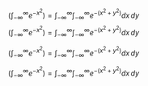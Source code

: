$$\left(\int_{-\infty}^{\infty} e^{-x^2}\right) =\int_{-\infty}^{\infty}\int_{-\infty}^{\infty}e^{-(x^2+y^2)}dx\,dy$$
$$
\left(\int_{-\infty}^{\infty} e^{-x^2}\right) =\int_{-\infty}^{\infty}\int_{-\infty}^{\infty}e^{-(x^2+y^2)}dx\,dy
 $$

$$ 
\left(\int_{-\infty}^{\infty} e^{-x^2}\right) = \int_{-\infty}^{\infty}\int_{-\infty}^{\infty}e^{-(x^2+y^2)}dx\,dy
$$

$$
\left(\int_{-\infty}^{\infty} e^{-x^2}\right) = \int_{-\infty}^{\infty}\int_{-\infty}^{\infty}e^{-(x^2+y^2)}dx\,dy
$$
